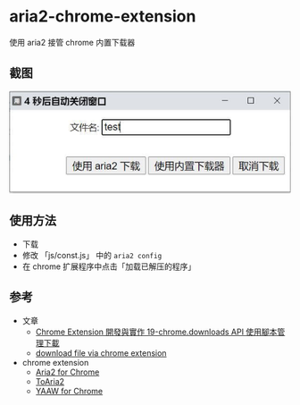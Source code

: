 # aria2-chrome-extension

使用 aria2 接管 chrome 内置下载器

## 截图

![screenshot](images/screenshot.jpg)

## 使用方法

- 下载
- 修改 「js/const.js」 中的 `aria2 config`
- 在 chrome 扩展程序中点击「加载已解压的程序」

## 参考

-   文章
    -   [Chrome Extension 開發與實作 19-chrome.downloads API 使用腳本管理下載](https://ithelp.ithome.com.tw/articles/10188315)
    -   [download file via chrome extension](http://www.siguoyi.com/?content/read-147.html)
-   chrome extension
    -   [Aria2 for Chrome](https://github.com/alexhua/Aria2-for-chrome)
    -   [ToAria2](https://github.com/qubic/chromaria2)
    -   [YAAW for Chrome](https://github.com/acgotaku/YAAW-for-Chrome)
